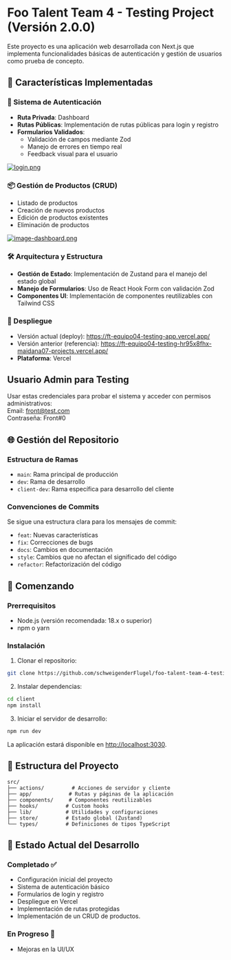 # Foo Talent Team 4 - Testing Project (Versión 2.0.0)

Este proyecto es una aplicación web desarrollada con Next.js que implementa funcionalidades básicas de autenticación y gestión de usuarios como prueba de concepto.

## 🌟 Características Implementadas

### 🔐 Sistema de Autenticación
- **Ruta Privada**: Dashboard
- **Rutas Públicas**: Implementación de rutas públicas para login y registro
- **Formularios Validados**: 
  - Validación de campos mediante Zod
  - Manejo de errores en tiempo real
  - Feedback visual para el usuario
  
[![login.png](https://i.ibb.co/CpNDs38s/imagen.png)](https://ibb.co/cKMVXS3X)

### 📦 Gestión de Productos (CRUD)
- Listado de productos
- Creación de nuevos productos
- Edición de productos existentes
- Eliminación de productos

[![image-dashboard.png](https://i.ibb.co/z0MdZmK/imagen.png)](https://ibb.co/PfLkgrB)

### 🛠️ Arquitectura y Estructura
- **Gestión de Estado**: Implementación de Zustand para el manejo del estado global
- **Manejo de Formularios**: Uso de React Hook Form con validación Zod
- **Componentes UI**: Implementación de componentes reutilizables con Tailwind CSS

### 🚀 Despliegue

- Versión actual (deploy): https://ft-equipo04-testing-app.vercel.app/  
- Versión anterior (referencia): https://ft-equipo04-testing-hr95x8fhx-maidana07-projects.vercel.app/
- **Plataforma**: Vercel

## Usuario Admin para Testing

Usar estas credenciales para probar el sistema y acceder con permisos administrativos:  
Email: front@test.com  
Contraseña: Front#0

## 🌐 Gestión del Repositorio

### Estructura de Ramas
- `main`: Rama principal de producción
- `dev`: Rama de desarrollo
- `client-dev`: Rama específica para desarrollo del cliente

### Convenciones de Commits
Se sigue una estructura clara para los mensajes de commit:
- `feat`: Nuevas características
- `fix`: Correcciones de bugs
- `docs`: Cambios en documentación
- `style`: Cambios que no afectan el significado del código
- `refactor`: Refactorización del código

## 🚀 Comenzando

### Prerrequisitos
- Node.js (versión recomendada: 18.x o superior)
- npm o yarn

### Instalación

1. Clonar el repositorio:
```bash
git clone https://github.com/schweigenderFlugel/foo-talent-team-4-testing.git
```

2. Instalar dependencias:
```bash
cd client
npm install
```

3. Iniciar el servidor de desarrollo:
```bash
npm run dev
```

La aplicación estará disponible en [http://localhost:3030](http://localhost:3030).

## 📁 Estructura del Proyecto

```
src/
├── actions/         # Acciones de servidor y cliente
├── app/            # Rutas y páginas de la aplicación
├── components/     # Componentes reutilizables
├── hooks/         # Custom hooks
├── lib/           # Utilidades y configuraciones
├── store/         # Estado global (Zustand)
└── types/         # Definiciones de tipos TypeScript
```

## 🔄 Estado Actual del Desarrollo

### Completado ✅
- Configuración inicial del proyecto
- Sistema de autenticación básico
- Formularios de login y registro
- Despliegue en Vercel
- Implementación de rutas protegidas
- Implementación de un CRUD de productos.

### En Progreso 🚧
- Mejoras en la UI/UX
